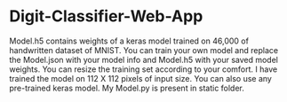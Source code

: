 # Digit-Classifier-Web-App
Model.h5 contains weights of a keras model trained on 46,000 of handwritten dataset of MNIST.
You can train your own model and replace the Model.json with your model info and Model.h5 with your saved model weights.
You can resize the training set according to your comfort. I have trained the model on 112 X 112 pixels of input size.
You can also use any pre-trained keras model.
My Model.py is present in static folder.
